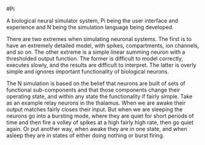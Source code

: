 #Pi

A biological neural simulator system, Pi being the user interface and experience and N being the simulation language being developed.

There are two extremes when simulating neuronal systems. The first is to have an extremely detailed model, with spikes, compartments, ion channels,
and so on. The other extreme is a simple linear summing neuron with a thresholded output function. The former is difficult to model correctly, executes slowly, and
the results are difficult to interpret. The latter is overly simple and ignores important functionality of biological neurons.

The N simulation is based on the belief that neurons are built of sets of functional sub-components and that those components change their operating state,
and within any state the functionality if fairly simple. Take as an example relay neurons in the thalamus. When we are awake their output matches fairly closes their input.
But when we are sleeping the neurons go into a bursting mode, where they are quiet for short periods of time and then fire a volley of spikes at a high fairly high rate,
then go quiet again. Or put another way, when awake they are in one state, and when asleep they are in states of either doing nothing or burst firing.

